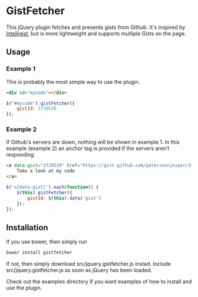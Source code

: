 GistFetcher
===========

This jQuery plugin fetches and presents gists from Github. It's inspired by [Intelligist](http://srobbin.com/jquery-plugins/intelligist/), but is more lightweight and supports multiple Gists on the page.


Usage
-----

### Example 1 ###

This is probably the most simple way to use the plugin.

```html
<div id="mycode"></div>
```

```javascript
$("#mycode").gistFetcher({
    gistId: 3739539
});
```

### Example 2 ###

If Github's servers are down, nothing will be shown in example 1. In this example (example 2) an anchor tag is provided if the servers aren't responding.

```html
<a data-gist="3739539" href="https://gist.github.com/peterssonjesper/3739539">
    Take a look at my code
</a>
```

```javascript
$('a[data-gist]').each(function() {
    $(this).gistFetcher({
        gistId: $(this).data('gist')
    });
});
```

Installation
------------

If you use bower, then simply run
```bash
bower install gistfetcher
```

If not, then simply download src/jquery.gistfetcher.js instad. Include src/jquery.gistfetcher.js as soon as jQuery has been loaded.

Check out the examples directory if you want examples of how to install and use the plugin.

